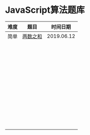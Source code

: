 # JavaScript算法题库

|  难度  |                    题目                    |    时间日期    |
| :--: | :--------------------------------------: | :--------: |
|  简单  | [两数之和](https://github.com/lq773546837/algorithm/blob/master/1.md) | 2019.06.12 |
|      |                                          |            |
|      |                                          |            |
|      |                                          |            |
|      |                                          |            |
|      |                                          |            |
|      |                                          |            |
|      |                                          |            |
|      |                                          |            |
|      |                                          |            |
|      |                                          |            |
|      |                                          |            |
|      |                                          |            |
|      |                                          |            |
|      |                                          |            |
|      |                                          |            |
|      |                                          |            |
|      |                                          |            |
|      |                                          |            |
|      |                                          |            |
|      |                                          |            |
|      |                                          |            |
|      |                                          |            |
|      |                                          |            |
|      |                                          |            |
|      |                                          |            |
|      |                                          |            |
|      |                                          |            |
|      |                                          |            |
|      |                                          |            |
|      |                                          |            |
|      |                                          |            |
|      |                                          |            |
|      |                                          |            |
|      |                                          |            |
|      |                                          |            |
|      |                                          |            |
|      |                                          |            |
|      |                                          |            |
|      |                                          |            |
|      |                                          |            |
|      |                                          |            |
|      |                                          |            |
|      |                                          |            |
|      |                                          |            |
|      |                                          |            |
|      |                                          |            |
|      |                                          |            |
|      |                                          |            |

